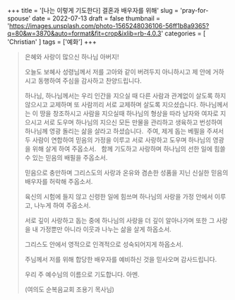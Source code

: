 +++
title = '[나는 이렇게 기도한다] 결혼과 배우자를 위해'
slug = 'pray-for-spouse'
date = 2022-07-13
draft = false
thumbnail = 'https://images.unsplash.com/photo-1565248036106-56ff1b8a9365?q=80&w=3870&auto=format&fit=crop&ixlib=rb-4.0.3'
categories = [ 'Christian' ]
tags = ['예화']
+++

> 은혜와 사랑이 많으신 하나님 아버지!  
> 
> 오늘도 보혜사 성령님께서 저를 고아와 같이 버려두지 아니하시고 제 안에 거하시고 동행하여 주심을 감사하고 찬양드립니다.  
> 
> 하나님, 하나님께서는 우리 인간을 지으실 때 다른 사람과 관계없이 살도록 하지 않으시고 교제하며 또 사람끼리 서로 교제하며 살도록 지으셨습니다. 
> 하나님께서는 이 땅을 창조하시고 사람을 지으실때 하나님의 형상을 따라 남자와 여자로 지으시고 서로 도우며 하나님의 지으신 모든 만물을 관리하고 생육하고 번성하여 하나님께 영광 돌리는 삶을 살라고 하셨습니다.  
> 주여, 제게 돕는 베필을 주셔서 두 사람이 연합하여 믿음의 가정을 이루고 서로 사랑하고 도우며 하나님의 영광을 위해 살게 하여 주옵소서.
>    
> 함께 기도하고 사랑하며 하나님의 선한 일에 힘쓸 수 있는 믿음의 배필을 주옵소서. 
> 
> 믿음으로 충만하며 그리스도의 사랑과 온유와 겸손한 성품을 지닌 신실한 믿음의 배우자를 허락해 주옵소서.  
> 
> 육신의 시험에 들지 않고 신령한 일에 힘쓰며 하나님의 사랑을 가정 안에서 이루고, 나누게 하여 주옵소서.  
> 
> 서로 깊이 사랑하고 돕는 중에 하나님의 사랑을 더 깊이 알아나가며 또한 그 사랑을 내 가정뿐만 아니라 이웃과 나누는 삶을 살게 하옵소서. 
> 
> 그리스도 안에서 영적으로 인격적으로 성숙되어지게 하옵소서.  
> 
> 주님께서 저를 위해 합당한 배우자를 예비하신 것을 믿사오며 감사드립니다.  
> 
> 우리 주 예수님의 이름으로 기도합니다. 아멘.
>
> (여의도 순복음교회 조용기 목사님)

